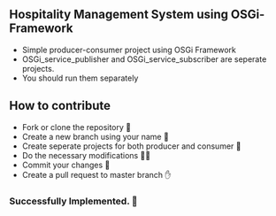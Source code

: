 ## Hospitality Management System using OSGi-Framework

- Simple producer-consumer project using OSGi Framework
- OSGi_service_publisher and OSGi_service_subscriber are seperate projects.
- You should run them separately

## How to contribute

- Fork or clone the repository 🍴
- Create a new branch using your name 🌱
- Create seperate projects for both producer and consumer 📁
- Do the necessary modifications 👨‍💻
- Commit your changes 💬
- Create a pull request to master branch ✋

### Successfully Implemented. :construction_worker:

